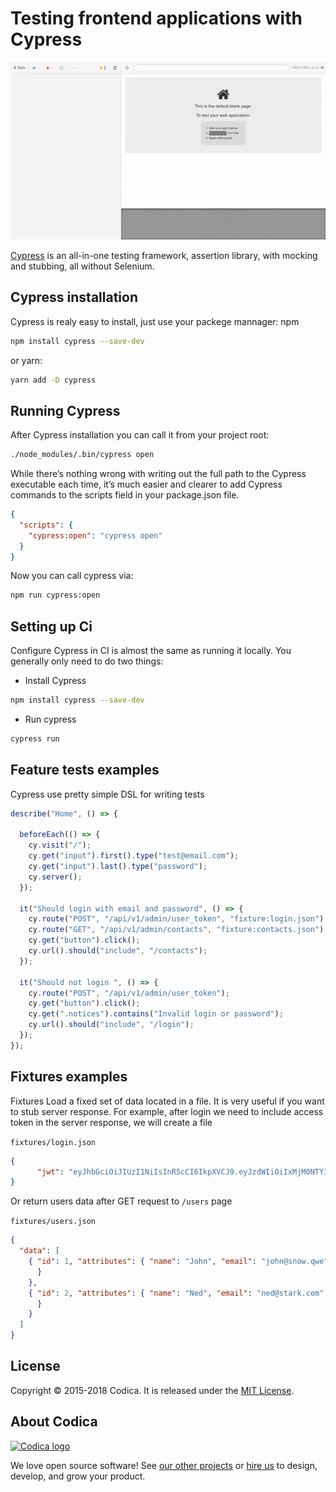 # Testing frontend applications with Cypress
![](login_spec.gif)

[Cypress](https://www.cypress.io/how-it-works/) is an all-in-one testing framework, assertion library, with mocking and stubbing, all without Selenium.
## Cypress installation
Cypress is realy easy to install, just use your packege mannager:
npm
```sh
npm install cypress --save-dev
```
or yarn: 
```sh
yarn add -D cypress
```
## Running Cypress
After Cypress installation you can call it from your project root:
```sh
./node_modules/.bin/cypress open
```
While there’s nothing wrong with writing out the full path to the Cypress executable each time, it’s much easier and clearer to add Cypress commands to the scripts field in your package.json file.
```json
{
  "scripts": {
    "cypress:open": "cypress open"
  }
}
```
 Now you can call cypress via:
 ```sh
 npm run cypress:open
 ```
## Setting up Ci
Configure Cypress in CI is almost the same as running it locally. You generally only need to do two things:

* Install Cypress
```sh
npm install cypress --save-dev
```
* Run cypress 
```sh
cypress run
```
## Feature tests examples
Cypress use pretty simple DSL for writing tests

```js
describe("Home", () => {

  beforeEach(() => {
    cy.visit("/");
    cy.get("input").first().type("test@email.com");
    cy.get("input").last().type("password");
    cy.server();
  });

  it("Should login with email and password", () => {
    cy.route("POST", "/api/v1/admin/user_token", "fixture:login.json");
    cy.route("GET", "/api/v1/admin/contacts", "fixture:contacts.json");
    cy.get("button").click();
    cy.url().should("include", "/contacts");
  });

  it("Should not login ", () => {
    cy.route("POST", "/api/v1/admin/user_token");
    cy.get("button").click();
    cy.get(".notices").contains("Invalid login or password");
    cy.url().should("include", "/login");
  });
});

```
## Fixtures examples
Fixtures Load a fixed set of data located in a file.
It is very useful if you want to stub server response.
For example, after login we need to include access token in the server response, we will create a file

```fixtures/login.json```
```json
{
      "jwt": "eyJhbGciOiJIUzI1NiIsInR5cCI6IkpXVCJ9.eyJzdWIiOiIxMjM0NTY3ODkwIiwibmFtZSI6IkpvaG4gRG9lIiwiaWF0IjoxNTE2MjM5MDIyfQ.SflKxwRJSMeKKF2QT4fwpMeJf36POk6yJV_adQssw5c"
}
```
Or return users data after GET request to ```/users``` page 

```fixtures/users.json```
```json
{ 
  "data": [
    { "id": 1, "attributes": { "name": "John", "email": "john@snow.qwe", "id": 1
      }
    },
    { "id": 2, "attributes": { "name": "Ned", "email": "ned@stark.com", "id": 2
      }
    }
  ]
}
```
## License
Copyright © 2015-2018 Codica. It is released under the [MIT License](https://opensource.org/licenses/MIT).

## About Codica

[![Codica logo](https://www.codica.com/assets/images/logo/logo.svg)](https://www.codica.com)

We love open source software! See [our other projects](https://github.com/codica2) or [hire us](https://www.codica.com/) to design, develop, and grow your product.